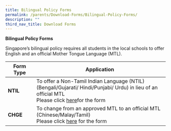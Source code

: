 ```yaml
---
title: Bilingual Policy Forms
permalink: /parents/Download-Forms/Bilingual-Policy-Forms/
description: ""
third_nav_title: Download Forms
---
```

**Bilingual Policy Forms**

Singapore’s bilingual policy requires all students in the local schools to offer English and an official Mother Tongue Language (MTL).



| Form Type | Application | 
| -------- | -------- | 
| **NTIL**     | To offer a Non-Tamil Indian Language (NTIL)<br>(Bengali/Gujarati/ Hindi/Punjabi/ Urdu) in lieu of an official MTL<br>Please click [here](/files/NTIL%20form.pdf)for the form     | 
|**CHGE**|To change from an approved MTL to an official MTL<br>(Chinese/Malay/Tamil)<br>Please click [here](/files/Form%204-CHGE.pdf) for the form

